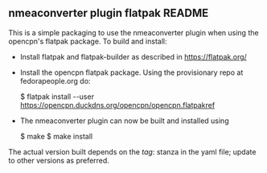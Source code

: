 nmeaconverter plugin flatpak README
---------------------------

This is a simple packaging to use the nmeaconverter plugin when using the opencpn's
flatpak package. To build and install:

  - Install flatpak and flatpak-builder as described in https://flatpak.org/
  - Install the opencpn flatpak package. Using the provisionary repo at
    fedorapeople.org do:

      $ flatpak install --user \
          https://opencpn.duckdns.org/opencpn/opencpn.flatpakref

  - The nmeaconverter plugin can now be built and installed using

      $ make
      $ make install

The actual version built depends on the *tag:* stanza in the yaml file;
update to other versions as preferred.
